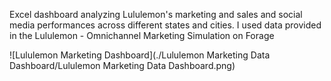 Excel dashboard analyzing Lululemon's marketing and sales and social media performances across different states and cities. I used data provided in the Lululemon - Omnichannel Marketing Simulation on Forage

![Lululemon Marketing Dashboard](./Lululemon Marketing Data Dashboard/Lululemon Marketing Data Dashboard.png)
